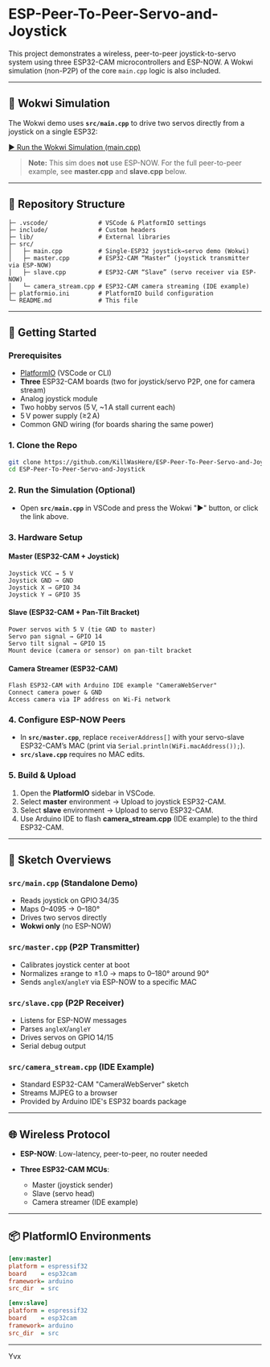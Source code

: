 # ESP-Peer-To-Peer-Servo-and-Joystick

This project demonstrates a wireless, peer-to-peer joystick-to-servo system using three ESP32-CAM microcontrollers and ESP-NOW. A Wokwi simulation (non-P2P) of the core `main.cpp` logic is also included.

---

## 🔗 Wokwi Simulation

The Wokwi demo uses **`src/main.cpp`** to drive two servos directly from a joystick on a single ESP32:

[▶️ Run the Wokwi Simulation (main.cpp)](https://wokwi.com/projects/428278953614511105)

> **Note:** This sim does **not** use ESP-NOW. For the full peer-to-peer example, see **master.cpp** and **slave.cpp** below.

---

## 📁 Repository Structure

```
├─ .vscode/              # VSCode & PlatformIO settings
├─ include/              # Custom headers
├─ lib/                  # External libraries
├─ src/
│   ├─ main.cpp          # Single-ESP32 joystick→servo demo (Wokwi)
│   ├─ master.cpp        # ESP32-CAM “Master” (joystick transmitter via ESP-NOW)
│   ├─ slave.cpp         # ESP32-CAM “Slave” (servo receiver via ESP-NOW)
│   └─ camera_stream.cpp # ESP32-CAM camera streaming (IDE example)
├─ platformio.ini        # PlatformIO build configuration
└─ README.md             # This file
```

---

## 🚀 Getting Started

### Prerequisites

* [PlatformIO](https://platformio.org/) (VSCode or CLI)
* **Three** ESP32-CAM boards (two for joystick/servo P2P, one for camera stream)
* Analog joystick module
* Two hobby servos (5 V, \~1 A stall current each)
* 5 V power supply (≥2 A)
* Common GND wiring (for boards sharing the same power)

### 1. Clone the Repo

```bash
git clone https://github.com/KillWasHere/ESP-Peer-To-Peer-Servo-and-Joystick.git
cd ESP-Peer-To-Peer-Servo-and-Joystick
```

### 2. Run the Simulation (Optional)

* Open **`src/main.cpp`** in VSCode and press the Wokwi "▶️" button,
  or click the link above.

### 3. Hardware Setup

#### Master (ESP32-CAM + Joystick)

```
Joystick VCC → 5 V
Joystick GND → GND
Joystick X → GPIO 34
Joystick Y → GPIO 35
```

#### Slave (ESP32-CAM + Pan-Tilt Bracket)

```
Power servos with 5 V (tie GND to master)
Servo pan signal → GPIO 14
Servo tilt signal → GPIO 15
Mount device (camera or sensor) on pan-tilt bracket
```

#### Camera Streamer (ESP32-CAM)

```
Flash ESP32-CAM with Arduino IDE example "CameraWebServer"
Connect camera power & GND
Access camera via IP address on Wi-Fi network
```

### 4. Configure ESP-NOW Peers

* In **`src/master.cpp`**, replace `receiverAddress[]` with your servo-slave ESP32-CAM’s MAC (print via `Serial.println(WiFi.macAddress());`).
* **`src/slave.cpp`** requires no MAC edits.

### 5. Build & Upload

1. Open the **PlatformIO** sidebar in VSCode.
2. Select **master** environment → Upload to joystick ESP32-CAM.
3. Select **slave** environment → Upload to servo ESP32-CAM.
4. Use Arduino IDE to flash **camera\_stream.cpp** (IDE example) to the third ESP32-CAM.

---

## 📝 Sketch Overviews

### `src/main.cpp` (Standalone Demo)

* Reads joystick on GPIO 34/35
* Maps 0–4095 → 0–180°
* Drives two servos directly
* **Wokwi only** (no ESP-NOW)

### `src/master.cpp` (P2P Transmitter)

* Calibrates joystick center at boot
* Normalizes ±range to ±1.0 → maps to 0–180° around 90°
* Sends `angleX`/`angleY` via ESP-NOW to a specific MAC

### `src/slave.cpp` (P2P Receiver)

* Listens for ESP-NOW messages
* Parses `angleX`/`angleY`
* Drives servos on GPIO 14/15
* Serial debug output

### `src/camera_stream.cpp` (IDE Example)

* Standard ESP32-CAM "CameraWebServer" sketch
* Streams MJPEG to a browser
* Provided by Arduino IDE's ESP32 boards package

---

## 🌐 Wireless Protocol

* **ESP-NOW**: Low-latency, peer-to-peer, no router needed
* **Three ESP32-CAM MCUs**:

  * Master (joystick sender)
  * Slave (servo head)
  * Camera streamer (IDE example)

---

## 📦 PlatformIO Environments

```ini
[env:master]
platform = espressif32
board    = esp32cam
framework= arduino
src_dir  = src

[env:slave]
platform = espressif32
board    = esp32cam
framework= arduino
src_dir  = src
```

---
Yvx
